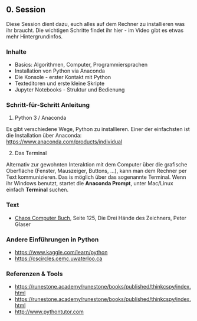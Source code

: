 ## 0. Session

Diese Session dient dazu, euch alles auf dem Rechner zu installieren was ihr braucht. Die wichtigen Schritte findet ihr hier - im Video gibt es etwas mehr Hintergrundinfos.

### Inhalte

* Basics: Algorithmen, Computer, Programmiersprachen
* Installation von Python via Anaconda
* Die Konsole - erster Kontakt mit Python
* Texteditoren und erste kleine Skripte
* Jupyter Notebooks - Struktur und Bedienung

### Schritt-für-Schritt Anleitung

1. Python 3 / Anaconda

Es gibt verschiedene Wege, Python zu installieren. Einer der einfachsten ist die Installation über Anaconda: https://www.anaconda.com/products/individual

2. Das Terminal

Alternativ zur gewohnten Interaktion mit dem Computer über die grafische Oberfläche (Fenster, Mauszeiger, Buttons, ...), kann man dem Rechner per Text kommunizieren. Das is möglich über das sogenannte Terminal. Wenn ihr Windows benutzt, startet die **Anaconda Prompt**, unter Mac/Linux einfach **Terminal** suchen.




### Text

* [Chaos Computer Buch](https://monoskop.org/images/b/ba/Wieckmann,_Jürgen_%28ed.%29_-_Das_Chaos_Computer_Buch._Hacking_made_in_Germany_%28German%29.pdf), Seite 125, Die Drei Hände des Zeichners, Peter Glaser


### Andere Einführungen in Python

* https://www.kaggle.com/learn/python
* https://cscircles.cemc.uwaterloo.ca

### Referenzen & Tools

* https://runestone.academy/runestone/books/published/thinkcspy/index.html
* https://runestone.academy/runestone/books/published/thinkcspy/index.html
* http://www.pythontutor.com
